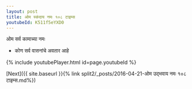 ```yaml
---
layout: post
title: ओम स्कंदाय नमः १०८ टाइम्स
youtubeId: K511f5eYXD0
---
```

 
 
 ओम सर्व कामाच्या नमः  
 
 -  कोण सर्व वासनांचे अवतार आहे 
 
  
 
  
 
 
 
 
 
 


{% include youtubePlayer.html id=page.youtubeId %}
 
[Next]({{ site.baseurl }}{% link  split2/_posts/2016-04-21-ओम उद्भवाय नमः १०८ टाइम्स.md%})
 
